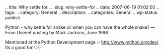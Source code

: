 .. title: Why settle for..
.. slug: why-settle-for
.. date: 2007-06-19 01:02:00
.. tags: 
.. category: General
.. description: 
.. categories: General
.. wp-status: publish

<html><body><p>Python - why settle for snake oil when you can have the whole snake? —From Usenet posting by Mark Jackson, June 1998

Mentioned at the Python Development page :- http://www.python.org/dev/. Its a good fun! :-)</p></body></html>